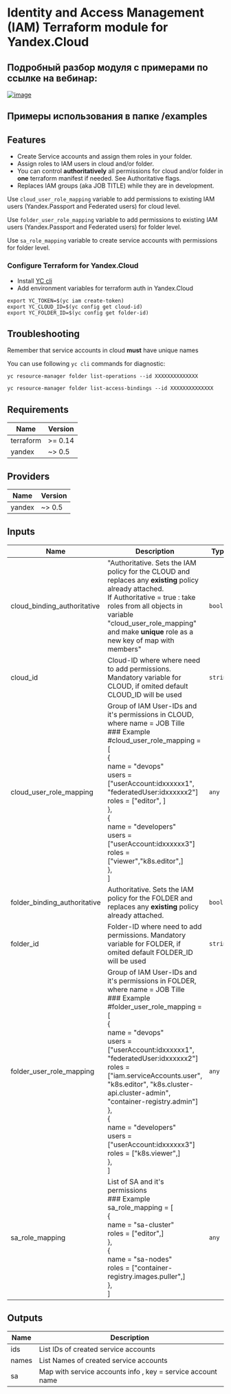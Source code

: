 # Identity and Access Management (IAM) Terraform module for Yandex.Cloud

## Подробный разбор модуля с примерами по ссылке на вебинар:

[![image](https://user-images.githubusercontent.com/85429798/128347194-3efd9267-6778-4f15-93b9-39813650fe10.png)](https://www.youtube.com/watch?v=7VwSfPZ6eRM&t=3s)

## Примеры использования в папке /examples

## Features

* Create Service accounts and assign them roles in your folder.
* Assign roles to IAM users in cloud and/or folder.
* You can control **authoritatively** all permissions for cloud and/or folder in **one** terraform manifest if needed. See Authoritative flags.
* Replaces IAM groups (aka JOB TITLE) while they are in development.

Use `cloud_user_role_mapping` variable to add permissions to existing IAM users (Yandex.Passport and Federated users) for cloud level.

Use `folder_user_role_mapping` variable to add permissions to existing IAM users (Yandex.Passport and Federated users) for folder level.

Use `sa_role_mapping` variable to create service accounts with permissions for folder level.


### Configure Terraform for Yandex.Cloud 

- Install [YC cli](https://cloud.yandex.com/docs/cli/quickstart)
- Add environment variables for terraform auth in Yandex.Cloud
  
```
export YC_TOKEN=$(yc iam create-token)
export YC_CLOUD_ID=$(yc config get cloud-id)
export YC_FOLDER_ID=$(yc config get folder-id)
``` 

## Troubleshooting

Remember that service accounts in cloud **must** have unique names

You can use following `yc cli` commands for diagnostic:
```
yc resource-manager folder list-operations --id XXXXXXXXXXXXXX

yc resource-manager folder list-access-bindings --id XXXXXXXXXXXXXX
```


<!-- BEGINNING OF PRE-COMMIT-TERRAFORM DOCS HOOK -->
## Requirements

| Name | Version |
|------|---------|
| terraform | >= 0.14 |
| yandex | ~> 0.5 |

## Providers

| Name | Version |
|------|---------|
| yandex | ~> 0.5 |

## Inputs

| Name | Description | Type | Default | Required |
|------|-------------|------|---------|:--------:|
| cloud\_binding\_authoritative | "Authoritative. Sets the IAM policy for the CLOUD and replaces any **existing** policy already attached. <br>  If Authoritative = true : take roles from all objects in  variable "cloud\_user\_role\_mapping" and make **unique** role as a new key of map with members" | `bool` | `false` | no |
| cloud\_id | Cloud-ID where where need to add permissions. Mandatory variable for CLOUD, if omited default CLOUD\_ID will be used | `string` | `null` | no |
| cloud\_user\_role\_mapping | Group of IAM User-IDs and it's permissions in CLOUD, where name = JOB Tille<br>### Example<br>#cloud\_user\_role\_mapping = [<br>  {<br>    name  = "devops"<br>    users = ["userAccount:idxxxxxx1", "federatedUser:idxxxxxx2"]<br>    roles = ["editor", ]<br>  },<br>  {<br>    name  = "developers"<br>    users = ["userAccount:idxxxxxx3"]<br>    roles = ["viewer","k8s.editor",]<br>  },<br> ] | `any` | `[]` | no |
| folder\_binding\_authoritative | Authoritative. Sets the IAM policy for the FOLDER and replaces any **existing** policy already attached. | `bool` | `false` | no |
| folder\_id | Folder-ID where need to add permissions. Mandatory variable for FOLDER, if omited default FOLDER\_ID will be used | `string` | `null` | no |
| folder\_user\_role\_mapping | Group of IAM User-IDs and it's permissions in FOLDER, where name = JOB Tille<br>### Example<br>#folder\_user\_role\_mapping = [<br>  {<br>    name  = "devops"<br>    users = ["userAccount:idxxxxxx1", "federatedUser:idxxxxxx2"]<br>    roles = ["iam.serviceAccounts.user", "k8s.editor", "k8s.cluster-api.cluster-admin", "container-registry.admin"]<br>  },<br>  {<br>    name  = "developers"<br>    users = ["userAccount:idxxxxxx3"]<br>    roles = ["k8s.viewer",]<br>  },<br>] | `any` | `[]` | no |
| sa\_role\_mapping | List of SA and it's permissions<br>### Example<br>sa\_role\_mapping = [<br>  {<br>    name  = "sa-cluster"<br>    roles = ["editor",]<br>  },<br>    {<br>    name  = "sa-nodes"<br>    roles = ["container-registry.images.puller",]<br>  },<br>] | `any` | `[]` | no |

## Outputs

| Name | Description |
|------|-------------|
| ids | List IDs of created service accounts |
| names | List Names of created service accounts |
| sa | Map with service accounts info , key = service account name |

<!-- END OF PRE-COMMIT-TERRAFORM DOCS HOOK -->
